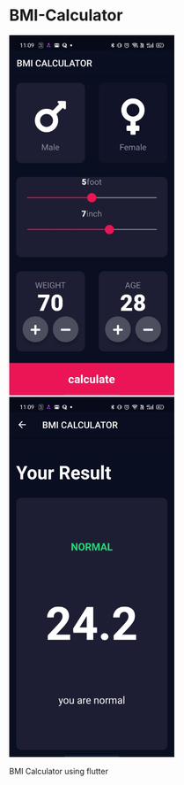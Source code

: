# BMI-Calculator
<img src="Images/bmi1.jpeg" width="300">
<img src="Images/bmi2.jpeg" width="300">

BMI Calculator using flutter
